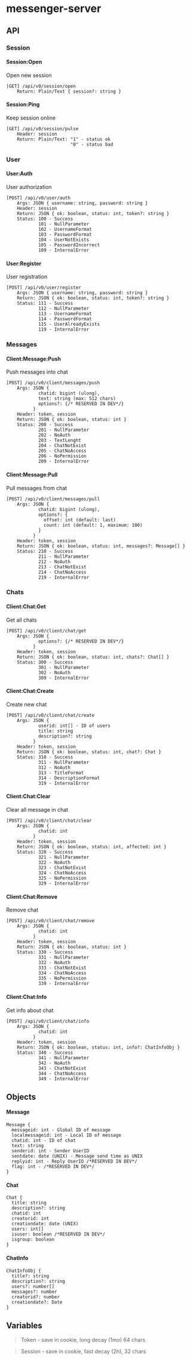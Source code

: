 # messenger-server

## API
### Session
#### Session:Open
Open new session
```
[GET] /api/v0/session/open
    Return: Plain/Text { session?: string }
```
#### Session:Ping 
Keep session online
```
[GET] /api/v0/session/pulse
    Header: session
    Return: Plain/Text: "1" - status ok
                        "0" - status bad
```
### User
#### User:Auth
User authorization
```
[POST] /api/v0/user/auth
    Args: JSON { username: string, password: string }
    Header: session
    Return: JSON { ok: boolean, status: int, token?: string }
    Status: 100 - Success
            101 - NullParameter
            102 - UsernameFormat
            103 - PasswordFormat
            104 - UserNotExists
            105 - PasswordIncorrect
            109 - InternalError
```
#### User:Register
User registration
```
[POST] /api/v0/user/register
    Args: JSON { username: string, password: string }
    Return: JSON { ok: boolean, status: int, token?: string }
    Status: 111 - Success
            112 - NullParameter
            113 - UsernameFormat
            114 - PasswordFormat
            115 - UserAlreadyExists
            119 - InternalError
```
### Messages
#### Client:Message:Push
Push messages into chat
```
[POST] /api/v0/client/messages/push
    Args: JSON {
            chatid: bigint (ulong),
            text: string (max: 512 chars)
            options?: {/* RESERVED IN DEV*/}
          }
    Header: token, session
    Return: JSON { ok: boolean, status: int }
    Status: 200 - Success
            201 - NullParameter
            202 - NoAuth
            203 - TextLenght
            204 - ChatNotExist
            205 - ChatNoAccess
            206 - NoPermission
            209 - InternalError
```
#### Client:Message:Pull
Pull messages from chat
```
[POST] /api/v0/client/messages/pull
    Args: JSON { 
            chatid: bigint (ulong),
            options?: {
              offset: int (default: last)
              count: int (default: 1, maximum: 100)
            }
          }
    Header: token, session
    Return: JSON { ok: boolean, status: int, messages?: Message[] }
    Status: 210 - Success
            211 - NullParameter
            212 - NoAuth
            213 - ChatNotExist
            214 - ChatNoAccess
            219 - InternalError
```
### Chats
#### Client:Chat:Get
Get all chats
```
[POST] /api/v0/client/chat/get
    Args: JSON {
            options?: {/* RESERVED IN DEV*/}
          }
    Header: token, session
    Return: JSON { ok: boolean, status: int, chats?: Chat[] }
    Status: 300 - Success
            301 - NullParameter
            302 - NoAuth
            309 - InternalError
```
#### Client:Chat:Create
Create new chat
```
[POST] /api/v0/client/chat/create
    Args: JSON {
            userid: int[] - ID of users
            title: string
            description?: string
          }
    Header: token, session
    Return: JSON { ok: boolean, status: int, chat?: Chat }
    Status: 310 - Success
            311 - NullParameter
            312 - NoAuth
            313 - TitleFormat
            314 - DescriptionFormat
            319 - InternalError
```
#### Client:Chat:Clear
Clear all message in chat
```
[POST] /api/v0/client/chat/clear
    Args: JSON {
            chatid: int
          }
    Header: token, session
    Return: JSON { ok: boolean, status: int, affected: int }
    Status: 320 - Success
            321 - NullParameter
            322 - NoAuth
            323 - ChatNotExist
            324 - ChatNoAccess
            325 - NoPermission
            329 - InternalError
```
#### Client:Chat:Remove
Remove chat
```
[POST] /api/v0/client/chat/remove
    Args: JSON {
            chatid: int
          }
    Header: token, session
    Return: JSON { ok: boolean, status: int }
    Status: 330 - Success
            331 - NullParameter
            332 - NoAuth
            333 - ChatNotExist
            334 - ChatNoAccess
            335 - NoPermission
            339 - InternalError
```
#### Client:Chat:Info
Get info about chat
```
[POST] /api/v0/client/chat/info
    Args: JSON {
            chatid: int
          }
    Header: token, session
    Return: JSON { ok: boolean, status: int, info?: ChatInfoObj }
    Status: 340 - Success
            341 - NullParameter
            342 - NoAuth
            343 - ChatNotExist
            344 - ChatNoAccess
            349 - InternalError
```

## Objects
#### Message
```
Message {
  messageid: int - Global ID of message
  localmessageid: int - Local ID of message
  chatid: int - ID of chat
  text: string
  senderid: int - Sender UserID    
  sentdate: date (UNIX) - Message send time as UNIX
  replyid: int - Reply UserID /*RESERVED IN DEV*/
  flag: int - /*RESERVED IN DEV*/
}
```
#### Chat
```
Chat {
  title: string
  description?: string
  chatid: int
  creatorid: int
  creationdate: date (UNIX)
  users: int[]
  isuser: boolean /*RESERVED IN DEV*/
  isgroup: boolean
}
```
#### ChatInfo
```
ChatInfoObj {
  title?: string
  description?: string
  users?: number[]
  messages?: number
  creatorid?: number
  creationdate?: Date
}

```

## Variables
>Token - save in cookie, long decay (1mo) 64 chars

>Session - save in cookie, fast decay (2h), 32 chars